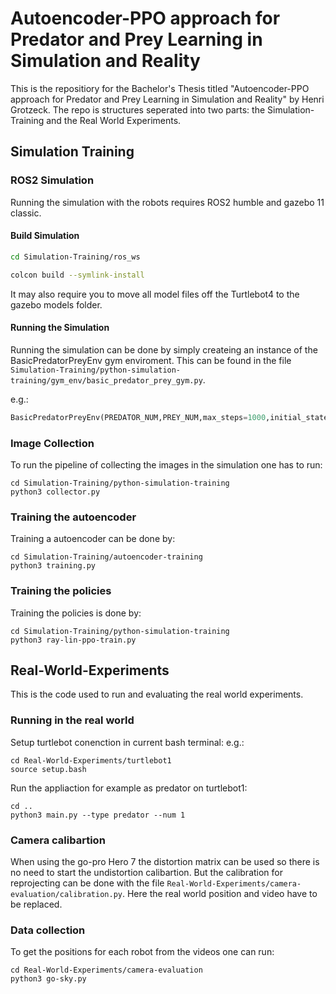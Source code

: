 # Autoencoder-PPO approach for Predator and Prey Learning in Simulation and Reality

This is the repositiory for the Bachelor's Thesis titled "Autoencoder-PPO approach for Predator and Prey Learning in Simulation and Reality" by Henri Grotzeck. The repo is structures seperated into two parts: the Simulation-Training and the Real World Experiments.

## Simulation Training

### ROS2 Simulation

Running the simulation with the robots requires ROS2 humble and gazebo 11 classic.

#### Build Simulation 

``` bash 
cd Simulation-Training/ros_ws

colcon build --symlink-install 
```

It may also require you to move all model files off the Turtlebot4 to the gazebo models folder.

#### Running the Simulation 

Running the simulation can be done by simply createing an instance of the BasicPredatorPreyEnv gym enviroment. This can be found in the file `Simulation-Training/python-simulation-training/gym_env/basic_predator_prey_gym.py`.

e.g.:
```python
BasicPredatorPreyEnv(PREDATOR_NUM,PREY_NUM,max_steps=1000,initial_state_fn=initial_state,env_num=1,model='turtlebot4')
```


### Image Collection 
To run the pipeline of collecting the images in the simulation one has to run:
```
cd Simulation-Training/python-simulation-training
python3 collector.py
```


### Training the autoencoder 
Training a autoencoder can be done by:

```
cd Simulation-Training/autoencoder-training
python3 training.py
```

### Training the policies
Training the policies is done by:

```
cd Simulation-Training/python-simulation-training
python3 ray-lin-ppo-train.py
```

##  Real-World-Experiments

This is the code used to run and evaluating the real world experiments.

### Running in the real world

Setup turtlebot conenction in current bash terminal:
e.g.:
```
cd Real-World-Experiments/turtlebot1
source setup.bash
```

Run the appliaction for example as predator on turtlebot1:
```
cd ..
python3 main.py --type predator --num 1
```

### Camera calibartion

When using the go-pro Hero 7 the distortion matrix can be used so there is no need to start the undistortion calibartion. But the calibration for reprojecting can be done with the file `Real-World-Experiments/camera-evaluation/calibration.py`. Here the real world position and video have to be replaced.

### Data collection 
To get the positions for each robot from the videos one can run:
```
cd Real-World-Experiments/camera-evaluation
python3 go-sky.py
```






